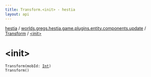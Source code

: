 ```yaml
---
title: Transform.<init> - hestia
layout: api
---
```


<div class='api-docs-breadcrumbs'><a href="../../index.html">hestia</a> / <a href="../index.html">worlds.gregs.hestia.game.plugins.entity.components.update</a> / <a href="index.html">Transform</a> / <a href="./-init-.html">&lt;init&gt;</a></div>

# &lt;init&gt;

<div class="signature"><code><span class="identifier">Transform</span><span class="symbol">(</span><span class="parameterName" id="worlds.gregs.hestia.game.plugins.entity.components.update.Transform$<init>(kotlin.Int)/mobId">mobId</span><span class="symbol">:</span>&nbsp;<a href="https://kotlinlang.org/api/latest/jvm/stdlib/kotlin/-int/index.html"><span class="identifier">Int</span></a><span class="symbol">)</span></code></div>

<div class="signature"><code><span class="identifier">Transform</span><span class="symbol">(</span><span class="symbol">)</span></code></div>
